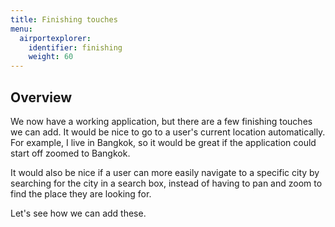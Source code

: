 ```yaml
---
title: Finishing touches
menu: 
  airportexplorer:
    identifier: finishing
    weight: 60
---
```


## Overview

We now have a working application, but there are a few finishing touches we can add. It would be nice to go to a user's current location automatically. For example, I live in Bangkok, so it would be great if the application could start off zoomed to Bangkok.

It would also be nice if a user can more easily navigate to a specific city by searching for the city in a search box, instead of having to pan and zoom to find the place they are looking for.

Let's see how we can add these.